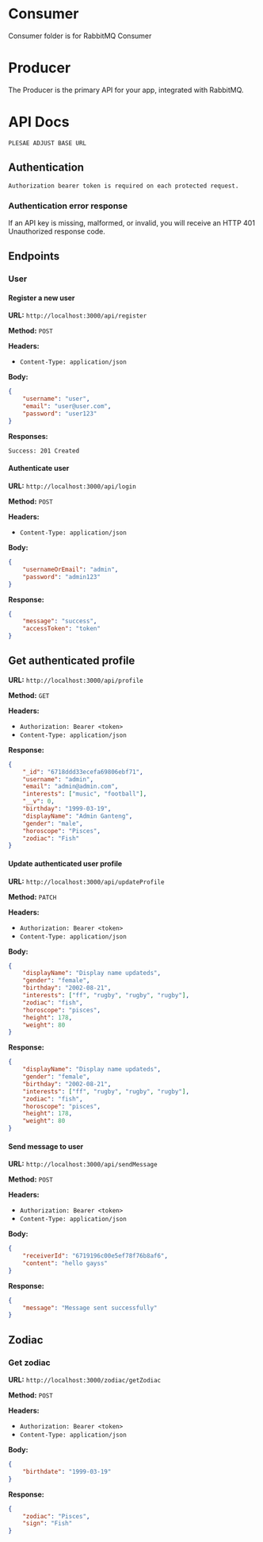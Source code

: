 # Consumer
Consumer folder is for RabbitMQ Consumer


# Producer

The Producer is the primary API for your app, integrated with RabbitMQ.

# API Docs

` PLESAE ADJUST BASE URL `

## Authentication

`Authorization bearer token is required on each protected request.`

### Authentication error response

If an API key is missing, malformed, or invalid, you will receive an HTTP 401 Unauthorized response code.

## Endpoints

### User

#### Register a new user

**URL:** `http://localhost:3000/api/register`

**Method:** `POST`

**Headers:**

- `Content-Type: application/json`

**Body:**

```json
{
    "username": "user",
    "email": "user@user.com",
    "password": "user123"
}
```

**Responses:**

```
Success: 201 Created
```

#### Authenticate user

**URL:** `http://localhost:3000/api/login`

**Method:** `POST`

**Headers:**

- `Content-Type: application/json`

**Body:**

```json
{
    "usernameOrEmail": "admin",
    "password": "admin123"
}
```

**Response:**

```json
{
    "message": "success",
    "accessToken": "token"
}
```

## Get authenticated profile

**URL:** `http://localhost:3000/api/profile`

**Method:** `GET`

**Headers:**

- `Authorization: Bearer <token>`
- `Content-Type: application/json`

**Response:**

```json
{
    "_id": "6718ddd33ecefa69806ebf71",
    "username": "admin",
    "email": "admin@admin.com",
    "interests": ["music", "football"],
    "__v": 0,
    "birthday": "1999-03-19",
    "displayName": "Admin Ganteng",
    "gender": "male",
    "horoscope": "Pisces",
    "zodiac": "Fish"
}
```

#### Update authenticated user profile

**URL:** `http://localhost:3000/api/updateProfile`

**Method:** `PATCH`

**Headers:**

- `Authorization: Bearer <token>`
- `Content-Type: application/json`

**Body:**

```json
{
    "displayName": "Display name updateds",
    "gender": "female",
    "birthday": "2002-08-21",
    "interests": ["ff", "rugby", "rugby", "rugby"],
    "zodiac": "fish",
    "horoscope": "pisces",
    "height": 178,
    "weight": 80
}
```

**Response:**

```json
{
    "displayName": "Display name updateds",
    "gender": "female",
    "birthday": "2002-08-21",
    "interests": ["ff", "rugby", "rugby", "rugby"],
    "zodiac": "fish",
    "horoscope": "pisces",
    "height": 178,
    "weight": 80
}
```

#### Send message to user

**URL:** `http://localhost:3000/api/sendMessage`

**Method:** `POST`

**Headers:**

- `Authorization: Bearer <token>`
- `Content-Type: application/json`

**Body:**

```json
{
    "receiverId": "6719196c00e5ef78f76b8af6",
    "content": "hello gayss"
}
```

**Response:**

```json
{
    "message": "Message sent successfully"
}
```

## Zodiac

### Get zodiac

**URL:** `http://localhost:3000/zodiac/getZodiac`

**Method:** `POST`

**Headers:**

- `Authorization: Bearer <token>`
- `Content-Type: application/json`

**Body:**

```json
{
    "birthdate": "1999-03-19"
}
```

**Response:**

```json
{
    "zodiac": "Pisces",
    "sign": "Fish"
}
```
